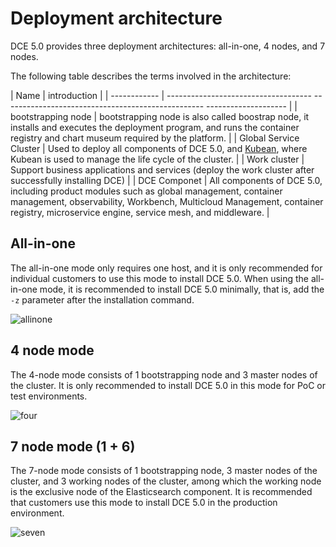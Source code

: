 # Deployment architecture

DCE 5.0 provides three deployment architectures: all-in-one, 4 nodes, and 7 nodes.

The following table describes the terms involved in the architecture:

| Name | introduction |
| ------------ | ------------------------------------ -------------------------------------------------- -------------------- |
| bootstrapping node | bootstrapping node is also called boostrap node, it installs and executes the deployment program, and runs the container registry and chart museum required by the platform. |
| Global Service Cluster | Used to deploy all components of DCE 5.0, and [Kubean](https://github.com/kubean-io/kubean), where Kubean is used to manage the life cycle of the cluster. |
| Work cluster | Support business applications and services (deploy the work cluster after successfully installing DCE) |
| DCE Componet | All components of DCE 5.0, including product modules such as global management, container management, observability, Workbench, Multicloud Management, container registry, microservice engine, service mesh, and middleware. |

## All-in-one

The all-in-one mode only requires one host, and it is only recommended for individual customers to use this mode to install DCE 5.0.
When using the all-in-one mode, it is recommended to install DCE 5.0 minimally, that is, add the `-z` parameter after the installation command.

![allinone](https://docs.daocloud.io/daocloud-docs-images/docs/install/images/allinone.png)

## 4 node mode

The 4-node mode consists of 1 bootstrapping node and 3 master nodes of the cluster. It is only recommended to install DCE 5.0 in this mode for PoC or test environments.

![four](https://docs.daocloud.io/daocloud-docs-images/docs/install/images/four.png)

## 7 node mode (1 + 6)

The 7-node mode consists of 1 bootstrapping node, 3 master nodes of the cluster, and 3 working nodes of the cluster, among which the working node is the exclusive node of the Elasticsearch component.
It is recommended that customers use this mode to install DCE 5.0 in the production environment.

![seven](https://docs.daocloud.io/daocloud-docs-images/docs/install/images/seven.png)
